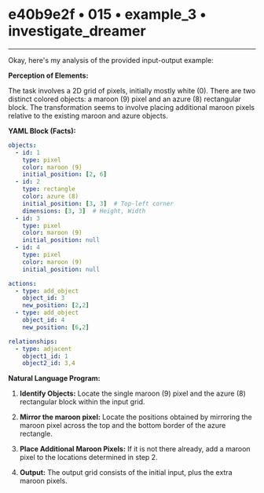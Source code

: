 # e40b9e2f • 015 • example_3 • investigate_dreamer

---
Okay, here's my analysis of the provided input-output example:

**Perception of Elements:**

The task involves a 2D grid of pixels, initially mostly white (0). There are two distinct colored objects: a maroon (9) pixel and an azure (8) rectangular block. The transformation seems to involve placing additional maroon pixels relative to the existing maroon and azure objects.

**YAML Block (Facts):**



```yaml
objects:
  - id: 1
    type: pixel
    color: maroon (9)
    initial_position: [2, 6]
  - id: 2
    type: rectangle
    color: azure (8)
    initial_position: [3, 3]  # Top-left corner
    dimensions: [3, 3]  # Height, Width
  - id: 3
    type: pixel
    color: maroon (9)
    initial_position: null
  - id: 4
    type: pixel
    color: maroon (9)
    initial_position: null

actions:
  - type: add_object
    object_id: 3
    new_position: [2,2]
  - type: add_object
    object_id: 4
    new_position: [6,2]

relationships:
  - type: adjacent
    object1_id: 1
    object2_id: 3,4

```



**Natural Language Program:**

1.  **Identify Objects:** Locate the single maroon (9) pixel and the azure (8) rectangular block within the input grid.

2.  **Mirror the maroon pixel:** Locate the positions obtained by mirroring the maroon pixel across the top and the bottom border of the azure rectangle.

3. **Place Additional Maroon Pixels:** If it is not there already, add a maroon pixel to the locations determined in step 2.

4.  **Output:** The output grid consists of the initial input, plus the extra maroon pixels.

